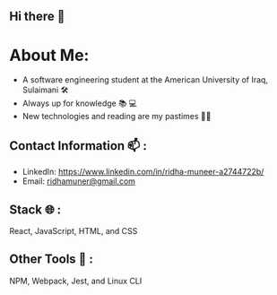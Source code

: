 ## Hi there 👋

# About Me:

- A software engineering student at the American University of Iraq, Sulaimani 🛠
- Always up for knowledge 📚 💻
- New technologies and reading are my pastimes 🧑‍💻


## Contact Information 📫 :

- LinkedIn: https://www.linkedin.com/in/ridha-muneer-a2744722b/
- Email: ridhamuner@gmail.com

## Stack 🌐 :

React, JavaScript, HTML, and CSS

## Other Tools 🧰 :

NPM, Webpack, Jest, and Linux CLI
<!--
**RidhaMuneer/RidhaMuneer** is a ✨ _special_ ✨ repository because its `README.md` (this file) appears on your GitHub profile.

Here are some ideas to get you started:

- 🔭 I’m currently working on ...
- 🌱 I’m currently learning ...
- 👯 I’m looking to collaborate on ...
- 🤔 I’m looking for help with ...
- 💬 Ask me about ...
- 📫 How to reach me: ...
- 😄 Pronouns: ...
- ⚡ Fun fact: ...
-->

